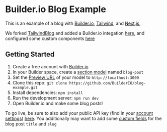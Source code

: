 # Builder.io Blog Example

This is an example of a blog with [Builder.io](https://www.builder.io/m/developers), [Tailwind](https://github.com/tailwindlabs/tailwindcss), and [Next.js](https://github.com/vercel/next.js/),

We forked [TailwindBlog](https://github.com/timlrx/tailwind-nextjs-starter-blog) and added a Builder.io integation [here](https://github.com/BuilderIO/blog-example/blob/main/pages/blog/%5B...slug%5D.js#L1), and configured some custom components [here](./builder.config.js)

## Getting Started

1. Create a free account with [Builder.io](https://www.builder.io/)
2. In your Builder space, create a [section model](https://www.builder.io/c/docs/models-sections) named `blog-post`
3. Set the [Preview URL](https://www.builder.io/c/docs/guides/preview-url) of your model to `http://localhost:3000`
4. Clone this repo: `git clone https://github.com/BuilderIO/blog-example.git`
5. Install dependencies: `npm install`
6. Run the development server: `npm run dev`
7. Open Builder.io and make some blog posts!

To go live, be sure to also add your public API key (find in your [account settings](builder.io/account)) [here](https://github.com/BuilderIO/blog-example/blob/main/pages/blog/%5B...slug%5D.js#L4). You additionally may want to add some [custom fields](https://www.builder.io/c/docs/custom-fields) for the blog post `title` and `slug`
